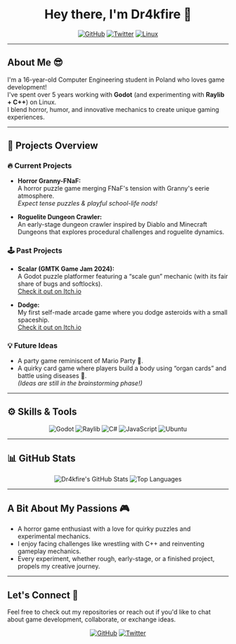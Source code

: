 <!-- Dr4kfire's GitHub Profile README -->

<!-- 
<p align="center">
  <img src="https://your-image-url/banner.png" alt="Dr4kfire Banner" width="100%">
</p>
-->

<h1 align="center">Hey there, I'm Dr4kfire 👋</h1>

<p align="center">
  <a href="https://github.com/Dr4kfire"><img src="https://img.shields.io/badge/GitHub-Dr4kfire-181717?style=flat&logo=github" alt="GitHub"></a>
  <a href="https://twitter.com/Dr4kfire"><img src="https://img.shields.io/badge/Twitter-@Dr4kfire-1DA1F2?style=flat&logo=twitter" alt="Twitter"></a>
  <a href="#"><img src="https://img.shields.io/badge/Platform-Linux-FCC624?style=flat&logo=linux" alt="Linux"></a>
</p>

---

## About Me 😎

I'm a 16-year-old Computer Engineering student in Poland who loves game development!  
I've spent over 5 years working with **Godot** (and experimenting with **Raylib + C++**) on Linux.  
I blend horror, humor, and innovative mechanics to create unique gaming experiences.

---

## 🚀 Projects Overview

### 🔥 Current Projects
- **Horror Granny-FNaF:**  
  A horror puzzle game merging FNaF's tension with Granny's eerie atmosphere.  
  *Expect tense puzzles & playful school-life nods!*
  
- **Roguelite Dungeon Crawler:**  
  An early-stage dungeon crawler inspired by Diablo and Minecraft Dungeons that explores procedural challenges and roguelite dynamics.

### 🕹️ Past Projects
- **Scalar (GMTK Game Jam 2024):**  
  A Godot puzzle platformer featuring a “scale gun” mechanic (with its fair share of bugs and softlocks).  
  [Check it out on Itch.io](https://itch.io/jam/gmtk-2024/rate/2897148)
  
- **Dodge:**  
  My first self-made arcade game where you dodge asteroids with a small spaceship.  
  [Check it out on Itch.io](https://dr4kfire.itch.io/dodge)

### 💡 Future Ideas
- A party game reminiscent of Mario Party 🎉.
- A quirky card game where players build a body using “organ cards” and battle using diseases 🦠.  
*(Ideas are still in the brainstorming phase!)*

---

## ⚙️ Skills & Tools

<p align="center">
  <!-- Godot -->
  <img src="https://img.shields.io/badge/Godot-5%2B%20years-478CBF?style=flat&logo=godot" alt="Godot">
  <!-- Raylib -->
  <img src="https://img.shields.io/badge/Raylib-C++%20experiments-00599C?style=flat&logo=cplusplus" alt="Raylib">
  <!-- C# -->
  <img src="https://img.shields.io/badge/C%23-Intermediate-239120?style=flat&logo=csharp" alt="C#">
  <!-- JavaScript -->
  <img src="https://img.shields.io/badge/JavaScript-Intermediate-F7DF1E?style=flat&logo=javascript" alt="JavaScript">
  <!-- Ubuntu -->
  <img src="https://img.shields.io/badge/Linux-Ubuntu-E95420?style=flat&logo=ubuntu" alt="Ubuntu">
</p>

---

## 📊 GitHub Stats

<p align="center">
  <img src="https://github-readme-stats.vercel.app/api?username=Dr4kfire&show_icons=true&theme=radical" alt="Dr4kfire's GitHub Stats" />
  <img src="https://github-readme-stats.vercel.app/api/top-langs/?username=Dr4kfire&layout=compact&theme=radical" alt="Top Languages" />
</p>

---

## A Bit About My Passions 🎮

- A horror game enthusiast with a love for quirky puzzles and experimental mechanics.
- I enjoy facing challenges like wrestling with C++ and reinventing gameplay mechanics.
- Every experiment, whether rough, early-stage, or a finished project, propels my creative journey.

---

## Let's Connect 🤝

Feel free to check out my repositories or reach out if you'd like to chat about game development, collaborate, or exchange ideas.

<p align="center">
  <a href="https://github.com/Dr4kfire"><img src="https://img.shields.io/badge/Visit-GitHub-181717?style=for-the-badge&logo=github" alt="GitHub"></a>
  <a href="https://twitter.com/Dr4kfire"><img src="https://img.shields.io/badge/Twitter-@Dr4kfire-1DA1F2?style=for-the-badge&logo=twitter" alt="Twitter"></a>
</p>
